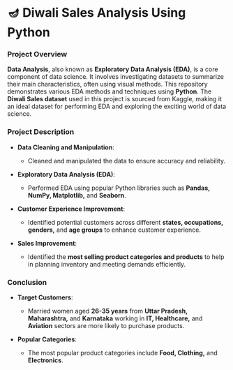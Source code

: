 # 🪔 Diwali Sales Analysis Using Python

### **Project Overview**
**Data Analysis**, also known as **Exploratory Data Analysis (EDA)**, is a core component of data science. It involves investigating datasets to summarize their main characteristics, often using visual methods. This repository demonstrates various EDA methods and techniques using **Python**. The **Diwali Sales dataset** used in this project is sourced from Kaggle, making it an ideal dataset for performing EDA and exploring the exciting world of data science.

### **Project Description**
- **Data Cleaning and Manipulation**:  
  - Cleaned and manipulated the data to ensure accuracy and reliability.
  
- **Exploratory Data Analysis (EDA)**:  
  - Performed EDA using popular Python libraries such as **Pandas, NumPy, Matplotlib,** and **Seaborn**.

- **Customer Experience Improvement**:  
  - Identified potential customers across different **states, occupations, genders,** and **age groups** to enhance customer experience.

- **Sales Improvement**:  
  - Identified the **most selling product categories and products** to help in planning inventory and meeting demands efficiently.

### **Conclusion**
- **Target Customers**:  
  - Married women aged **26-35 years** from **Uttar Pradesh, Maharashtra,** and **Karnataka** working in **IT, Healthcare,** and **Aviation** sectors are more likely to purchase products.

- **Popular Categories**:  
  - The most popular product categories include **Food, Clothing,** and **Electronics**.
